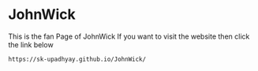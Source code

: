# JohnWick
<p>This is the fan Page of JohnWick 
  If you want to visit the website then click the link below</p>

```
https://sk-upadhyay.github.io/JohnWick/
```

